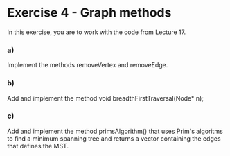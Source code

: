 # Exercise 4 - Graph methods
In this exercise, you are to work with the code from Lecture 17.


### a)
Implement the methods removeVertex and removeEdge.


### b)
Add and implement the method void breadthFirstTraversal(Node* n);


### c)
Add and implement the method primsAlgorithm() that uses Prim's algoritms to find a
minimum spanning tree and returns a vector containing the edges that defines the MST.